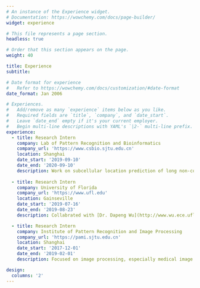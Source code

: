 ```yaml
---
# An instance of the Experience widget.
# Documentation: https://wowchemy.com/docs/page-builder/
widget: experience

# This file represents a page section.
headless: true

# Order that this section appears on the page.
weight: 40

title: Experience
subtitle:

# Date format for experience
#   Refer to https://wowchemy.com/docs/customization/#date-format
date_format: Jan 2006

# Experiences.
#   Add/remove as many `experience` items below as you like.
#   Required fields are `title`, `company`, and `date_start`.
#   Leave `date_end` empty if it's your current employer.
#   Begin multi-line descriptions with YAML's `|2-` multi-line prefix.
experience:
  - title: Research Intern
    company: Lab of Pattern Recognition and Bioinformatics
    company_url: 'https://www.csbio.sjtu.edu.cn'
    location: Shanghai
    date_start: '2019-09-10'
    date_end: '2020-09-10'
    description: Work on subcellular location prediction of long non-coding RNAs. We employ some new deep learning method such as BERT and Transformer to design an end-to-end subcellular location classifier for lncRNAs, and try to find some undiscovered features through the interpretation of our neural networks. Advisor  Dr. Hong-Bin Shen and [Dr. Xiaoyong Pan](https://xypan1232.github.io/).
        
  - title: Research Intern
    company: University of Florida
    company_url: 'https://www.ufl.edu'
    location: Gainseville
    date_start: '2019-07-16'
    date_end: '2019-08-23'
    description: Collabrated with [Dr. Dapeng Wu](http://www.wu.ece.ufl.edu/), working on natural language processing. We improved Tree-LSTM to design a more powerful question-answering system based on similarity principle between parsing tree and parsing tree.

  - title: Research Intern
    company: Institute of Pattern Recognition and Image Processing
    company_url: 'https://pami.sjtu.edu.cn'
    location: Shanghai
    date_start: '2017-12-01'
    date_end: '2019-02-01'
    description: Focused on image processing, especially medical image processing. Contributed in a software which aims to obtain the karayotype from microscopic chromosome images. Advisor[Dr. Jie Yang](http://www.pami.sjtu.edu.cn/jieyang)

design:
  columns: '2'
---
```

